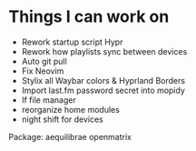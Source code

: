 # Things I can work on

- Rework startup script Hypr
- Rework how playlists sync between devices
- Auto git pull
- Fix Neovim
- Stylix all Waybar colors & Hyprland Borders
- Import last.fm password secret into mopidy
- lf file manager
- reorganize home modules
- night shift for devices

Package: aequilibrae openmatrix